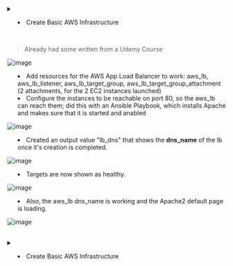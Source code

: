 <details><summary>
  
- Create Basic AWS Infrastructure

<br>
  
> Already had some written from a Udemy Course

![image](https://user-images.githubusercontent.com/86648102/151950761-d5ff46c3-a06b-423e-b96c-c2a79278bb0c.png)

- Add resources for the AWS App Load Balancer to work: aws_lb, aws_lb_listener, aws_lb_target_group, aws_lb_target_group_attachment (2 attachments, for the 2 EC2 instances launched)
- Configure the instances to be reachable on port 80, so the aws_lb can reach them; did this with an Ansible Playbook, which installs Apache and makes sure that it is started and anabled

![image](https://user-images.githubusercontent.com/86648102/151953150-af93921b-74ed-4a71-8e5a-addb85116b04.png)

- Created an output value "lb_dns" that shows the **dns_name** of the lb once it's creation is completed.

![image](https://user-images.githubusercontent.com/86648102/151953519-b1cde379-bde2-4bd7-9d61-2f07f2f650cc.png)

- Targets are now shown as healthy.

![image](https://user-images.githubusercontent.com/86648102/151953727-8e844d7c-fe5e-4e36-a0a9-0ee8af696032.png)

- Also, the aws_lb dns_name is working and the Apache2 default page is loading.

![image](https://user-images.githubusercontent.com/86648102/151953812-700ae39a-3d49-44a2-aee0-fc2743118ad9.png)

<br>
</details>

<details><summary>
  
- Create Basic AWS Infrastructure

<br>
  
<br>
</details>
